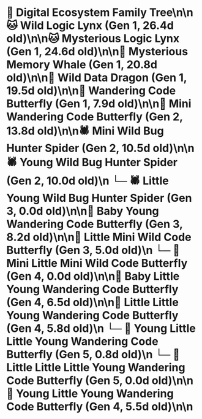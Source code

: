 # 🌳 Digital Ecosystem Family Tree\n\n🐱 Wild Logic Lynx (Gen 1, 26.4d old)\n\n🐱 Mysterious Logic Lynx (Gen 1, 24.6d old)\n\n🐋 Mysterious Memory Whale (Gen 1, 20.8d old)\n\n🐉 Wild Data Dragon (Gen 1, 19.5d old)\n\n🦋 Wandering Code Butterfly (Gen 1, 7.9d old)\n\n🦋 Mini Wandering Code Butterfly (Gen 2, 13.8d old)\n\n🕷️ Mini Wild Bug Hunter Spider (Gen 2, 10.5d old)\n\n🕷️ Young Wild Bug Hunter Spider (Gen 2, 10.0d old)\n  └─ 🕷️ Little Young Wild Bug Hunter Spider (Gen 3, 0.0d old)\n\n🦋 Baby Young Wandering Code Butterfly (Gen 3, 8.2d old)\n\n🦋 Little Mini Wild Code Butterfly (Gen 3, 5.0d old)\n  └─ 🦋 Mini Little Mini Wild Code Butterfly (Gen 4, 0.0d old)\n\n🦋 Baby Little Young Wandering Code Butterfly (Gen 4, 6.5d old)\n\n🦋 Little Little Young Wandering Code Butterfly (Gen 4, 5.8d old)\n  └─ 🦋 Young Little Little Young Wandering Code Butterfly (Gen 5, 0.8d old)\n  └─ 🦋 Little Little Little Young Wandering Code Butterfly (Gen 5, 0.0d old)\n\n🦋 Young Little Young Wandering Code Butterfly (Gen 4, 5.5d old)\n\n